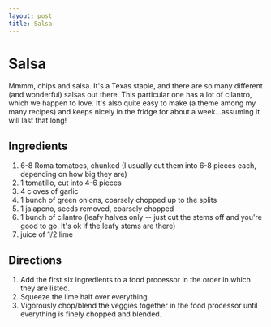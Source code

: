 ```yaml
---
layout: post
title: Salsa
---
```


# Salsa
Mmmm, chips and salsa. It's a Texas staple, and there are so many different (and wonderful) salsas out there. This particular one has a lot of cilantro, which we happen to love. It's also quite easy to make (a theme among my many 
recipes) and keeps nicely in the fridge for about a week...assuming it will last that long!

## Ingredients
1. 6-8 Roma tomatoes, chunked (I usually cut them into 6-8 pieces each, depending on how big they are)
1. 1 tomatillo, cut into 4-6 pieces
1. 4 cloves of garlic
1. 1 bunch of green onions, coarsely chopped up to the splits
1. 1 jalapeno, seeds removed, coarsely chopped
1. 1 bunch of cilantro (leafy halves only -- just cut the stems off and you're good to go. It's ok if the leafy stems are there)
1. juice of 1/2 lime

## Directions
1. Add the first six ingredients to a food processor in the order in which they are listed. 
1. Squeeze the lime half over everything. 
1. Vigorously chop/blend the veggies together in the food processor until everything is finely chopped and blended. 